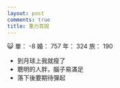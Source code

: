 ```yaml
---
layout: post
comments: true
title: 重力百說
---
```


:smiley_cat: 單： -8 婚： 757 年： 324 旅： 190

- 到月球上我就瘦了
- 聰明的人胖，腦子易滿足
- 落下後要期待彈起

